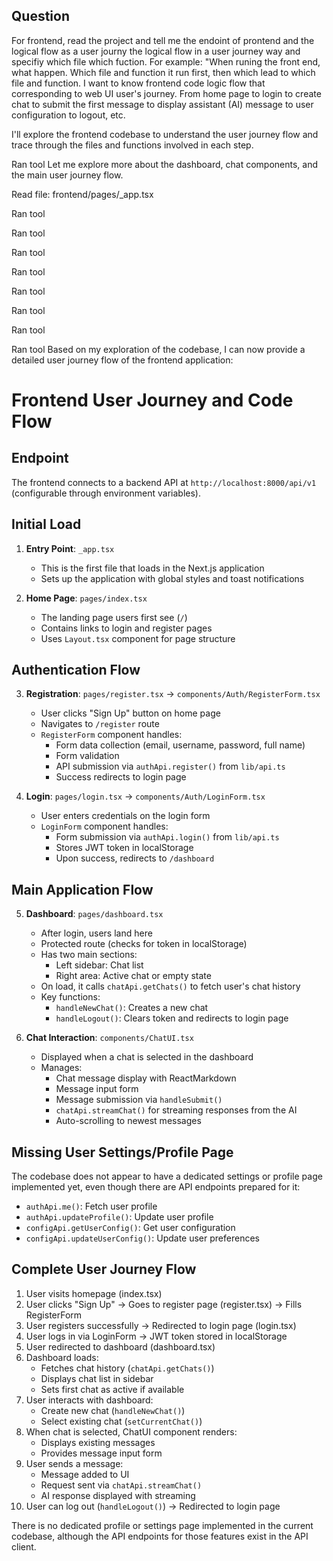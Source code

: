 ## Question

For frontend, read the project and tell me the endoint of prontend and the logical flow as a user journy the logical flow in a user journey way and specifiy which file which fuction. For example: "When runing the front end, what happen. Which file and function it run first, then which lead to which file and function. I want to know frontend code logic flow that corresponding to web UI user's journey. From home page to login to create chat to submit the first message to display assistant (AI) message to user configuration to logout, etc.

I'll explore the frontend codebase to understand the user journey flow and trace through the files and functions involved in each step.

Ran tool
Let me explore more about the dashboard, chat components, and the main user journey flow.

Read file: frontend/pages/_app.tsx

Ran tool

Ran tool

Ran tool

Ran tool

Ran tool

Ran tool

Ran tool

Ran tool
Based on my exploration of the codebase, I can now provide a detailed user journey flow of the frontend application:


# Frontend User Journey and Code Flow

## Endpoint
The frontend connects to a backend API at `http://localhost:8000/api/v1` (configurable through environment variables).

## Initial Load
1. **Entry Point**: `_app.tsx`
   - This is the first file that loads in the Next.js application
   - Sets up the application with global styles and toast notifications

2. **Home Page**: `pages/index.tsx`
   - The landing page users first see (`/`)
   - Contains links to login and register pages
   - Uses `Layout.tsx` component for page structure

## Authentication Flow

3. **Registration**: `pages/register.tsx` → `components/Auth/RegisterForm.tsx`
   - User clicks "Sign Up" button on home page
   - Navigates to `/register` route
   - `RegisterForm` component handles:
     - Form data collection (email, username, password, full name)
     - Form validation
     - API submission via `authApi.register()` from `lib/api.ts`
     - Success redirects to login page

4. **Login**: `pages/login.tsx` → `components/Auth/LoginForm.tsx`
   - User enters credentials on the login form
   - `LoginForm` component handles:
     - Form submission via `authApi.login()` from `lib/api.ts`
     - Stores JWT token in localStorage
     - Upon success, redirects to `/dashboard`

## Main Application Flow

5. **Dashboard**: `pages/dashboard.tsx`
   - After login, users land here
   - Protected route (checks for token in localStorage)
   - Has two main sections:
     - Left sidebar: Chat list
     - Right area: Active chat or empty state
   - On load, it calls `chatApi.getChats()` to fetch user's chat history
   - Key functions:
     - `handleNewChat()`: Creates a new chat
     - `handleLogout()`: Clears token and redirects to login page

6. **Chat Interaction**: `components/ChatUI.tsx`
   - Displayed when a chat is selected in the dashboard
   - Manages:
     - Chat message display with ReactMarkdown
     - Message input form
     - Message submission via `handleSubmit()`
     - `chatApi.streamChat()` for streaming responses from the AI
     - Auto-scrolling to newest messages

## Missing User Settings/Profile Page

The codebase does not appear to have a dedicated settings or profile page implemented yet, even though there are API endpoints prepared for it:
- `authApi.me()`: Fetch user profile
- `authApi.updateProfile()`: Update user profile
- `configApi.getUserConfig()`: Get user configuration
- `configApi.updateUserConfig()`: Update user preferences

## Complete User Journey Flow

1. User visits homepage (index.tsx)
2. User clicks "Sign Up" → Goes to register page (register.tsx) → Fills RegisterForm
3. User registers successfully → Redirected to login page (login.tsx)
4. User logs in via LoginForm → JWT token stored in localStorage
5. User redirected to dashboard (dashboard.tsx)
6. Dashboard loads:
   - Fetches chat history (`chatApi.getChats()`)
   - Displays chat list in sidebar
   - Sets first chat as active if available
7. User interacts with dashboard:
   - Create new chat (`handleNewChat()`)
   - Select existing chat (`setCurrentChat()`)
8. When chat is selected, ChatUI component renders:
   - Displays existing messages
   - Provides message input form
9. User sends a message:
   - Message added to UI
   - Request sent via `chatApi.streamChat()`
   - AI response displayed with streaming
10. User can log out (`handleLogout()`) → Redirected to login page

There is no dedicated profile or settings page implemented in the current codebase, although the API endpoints for those features exist in the API client.

